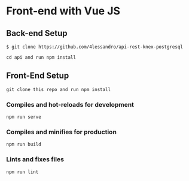 # Front-end with Vue JS

## Back-end Setup

```
$ git clone https://github.com/4lessandro/api-rest-knex-postgresql
```

```
cd api and run npm install
```

## Front-End Setup

```
git clone this repo and run npm install
```

### Compiles and hot-reloads for development
```
npm run serve
```

### Compiles and minifies for production
```
npm run build
```

### Lints and fixes files
```
npm run lint
```